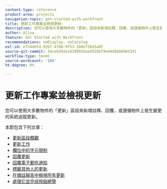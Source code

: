 ```yaml
---
content-type: reference
product-area: projects
navigation-topic: get-started-with-workfront
title: 更新工作專案並檢視更新
description: 您可以使用大多數物件的「更新」區段來新增註釋、回覆，或遵循物件上發生變更的系統追蹤更新。
author: Alina
feature: Get Started with Workfront
recommendations: noDisplay, noCatalog
exl-id: ef3440fd-92b7-4760-9f53-1b0e736d3a0f
source-git-commit: 34ce6492e14399926aed910bf9ed4d8688904341
workflow-type: tm+mt
source-wordcount: '104'
ht-degree: 0%

---
```


# 更新工作專案並檢視更新

您可以使用大多數物件的「更新」區段來新增註釋、回覆，或遵循物件上發生變更的系統追蹤更新。

本節包含下列文章：

* [更新區段概觀](../../workfront-basics/updating-work-items-and-viewing-updates/updates-tab-overview.md)
* [更新工作](../../workfront-basics/updating-work-items-and-viewing-updates/update-work.md)
* [欄位中的字元限制](../../workfront-basics/updating-work-items-and-viewing-updates/character-limits-in-fields.md)
* [回覆更新](../../workfront-basics/updating-work-items-and-viewing-updates/reply-to-updates.md)
* [回覆電子郵件通知](../../workfront-basics/updating-work-items-and-viewing-updates/reply-to-email-notifications.md)
* [標籤其他人的更新](../../workfront-basics/updating-work-items-and-viewing-updates/tag-others-on-updates.md)
* [在備註報告中檢視所有更新](../../workfront-basics/updating-work-items-and-viewing-updates/view-all-updates-in-a-report.md)
* [處理它並完成按鈕總覽](../../workfront-basics/updating-work-items-and-viewing-updates/work-on-it-and-done-buttons-accept-complete-work.md)


